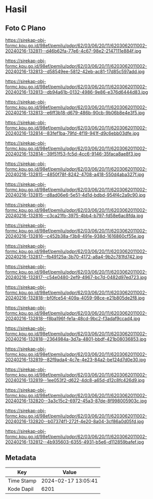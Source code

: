 # Hasil

## Foto C Plano

https://sirekap-obj-formc.kpu.go.id/98ef/pemilu/pdpr/62/03/06/20/11/6203062011002-20240216-132811--d46b62fa-77e6-4c67-98e2-2147111e884f.jpg

https://sirekap-obj-formc.kpu.go.id/98ef/pemilu/pdpr/62/03/06/20/11/6203062011002-20240216-132813--d58549ee-5812-42eb-ac81-17d85c597add.jpg

https://sirekap-obj-formc.kpu.go.id/98ef/pemilu/pdpr/62/03/06/20/11/6203062011002-20240216-132813--db94a61b-0132-4986-9e86-e376d6444d83.jpg

https://sirekap-obj-formc.kpu.go.id/98ef/pemilu/pdpr/62/03/06/20/11/6203062011002-20240216-132813--e6ff3b18-d679-486b-90cb-9b06b8e4e3f5.jpg

https://sirekap-obj-formc.kpu.go.id/98ef/pemilu/pdpr/62/03/06/20/11/6203062011002-20240216-132814--83fef1ba-79fd-4f19-941f-d9c6ebb03dfe.jpg

https://sirekap-obj-formc.kpu.go.id/98ef/pemilu/pdpr/62/03/06/20/11/6203062011002-20240216-132814--39f51f53-fc5d-4cc6-9146-35faca8ae8f3.jpg

https://sirekap-obj-formc.kpu.go.id/98ef/pemilu/pdpr/62/03/06/20/11/6203062011002-20240216-132815--4850f78f-8242-4708-a418-550d4aba327f.jpg

https://sirekap-obj-formc.kpu.go.id/98ef/pemilu/pdpr/62/03/06/20/11/6203062011002-20240216-132815--d8ad06e6-5e51-4d1d-bdbd-954f4c2a9c90.jpg

https://sirekap-obj-formc.kpu.go.id/98ef/pemilu/pdpr/62/03/06/20/11/6203062011002-20240216-132816--c3ca21fb-3975-4bb4-b797-fd58e6ac8fda.jpg

https://sirekap-obj-formc.kpu.go.id/98ef/pemilu/pdpr/62/03/06/20/11/6203062011002-20240216-132816--c452b38a-f3b8-491e-938d-1616860cf55e.jpg

https://sirekap-obj-formc.kpu.go.id/98ef/pemilu/pdpr/62/03/06/20/11/6203062011002-20240216-132817--fb49125a-3b70-4172-a8a4-9b2c781fd742.jpg

https://sirekap-obj-formc.kpu.go.id/98ef/pemilu/pdpr/62/03/06/20/11/6203062011002-20240216-132817--c54e0480-2ef9-4967-bc7d-0482d97ed723.jpg

https://sirekap-obj-formc.kpu.go.id/98ef/pemilu/pdpr/62/03/06/20/11/6203062011002-20240216-132818--bf0fce54-409a-4059-98ce-e21b805de2f8.jpg

https://sirekap-obj-formc.kpu.go.id/98ef/pemilu/pdpr/62/03/06/20/11/6203062011002-20240216-132818--f8ba196f-fe1a-48cd-9bc2-f3adaf9ccad4.jpg

https://sirekap-obj-formc.kpu.go.id/98ef/pemilu/pdpr/62/03/06/20/11/6203062011002-20240216-132818--2364984a-3d7a-4801-bbdf-421b08036853.jpg

https://sirekap-obj-formc.kpu.go.id/98ef/pemilu/pdpr/62/03/06/20/11/6203062011002-20240216-132819--82f9ada4-4c7e-4e23-84a2-be124d7d0e30.jpg

https://sirekap-obj-formc.kpu.go.id/98ef/pemilu/pdpr/62/03/06/20/11/6203062011002-20240216-132819--1ee053f2-d622-4dc8-a65d-d12c8fc426d9.jpg

https://sirekap-obj-formc.kpu.go.id/98ef/pemilu/pdpr/62/03/06/20/11/6203062011002-20240216-132820--3a3c15c2-6972-45a3-87de-8f998005903c.jpg

https://sirekap-obj-formc.kpu.go.id/98ef/pemilu/pdpr/62/03/06/20/11/6203062011002-20240216-132820--b07374f1-272f-4e20-8a04-3cf86a0d05fd.jpg

https://sirekap-obj-formc.kpu.go.id/98ef/pemilu/pdpr/62/03/06/20/11/6203062011002-20240216-132812--4b935603-6355-4931-b5e6-d112859bafef.jpg


## Metadata

| Key        | Value               |
| ---------- | ------------------- |
| Time Stamp | 2024-02-17 13:05:41 |
| Kode Dapil | 6201                |



